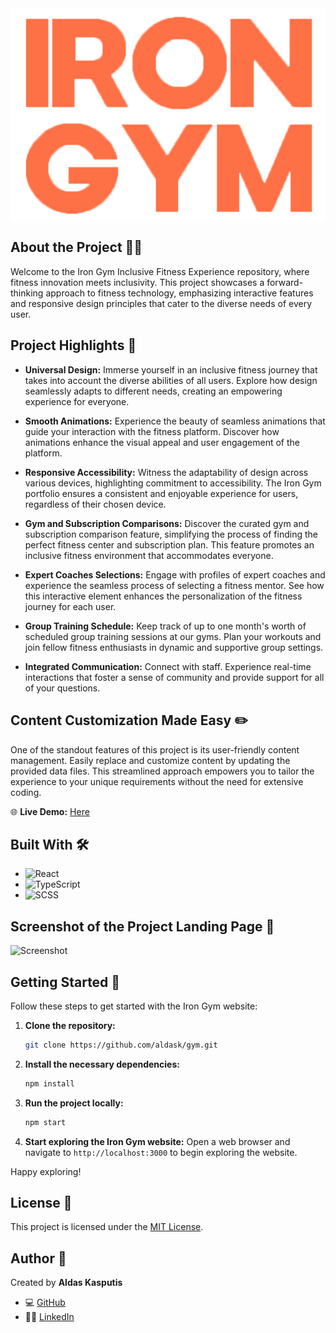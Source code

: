 <div align="center">
    <img src="public/logo.png" alt="Logo">
</div>

## About the Project 🏋️‍♂️

Welcome to the Iron Gym Inclusive Fitness Experience repository, where fitness innovation meets inclusivity. This project showcases a forward-thinking approach to fitness technology, emphasizing interactive features and responsive design principles that cater to the diverse needs of every user.

## Project Highlights 🌟

- **Universal Design:** Immerse yourself in an inclusive fitness journey that takes into account the diverse abilities of all users. Explore how design seamlessly adapts to different needs, creating an empowering experience for everyone.

- **Smooth Animations:** Experience the beauty of seamless animations that guide your interaction with the fitness platform. Discover how animations enhance the visual appeal and user engagement of the platform.

- **Responsive Accessibility:** Witness the adaptability of design across various devices, highlighting commitment to accessibility. The Iron Gym portfolio ensures a consistent and enjoyable experience for users, regardless of their chosen device.

- **Gym and Subscription Comparisons:** Discover the curated gym and subscription comparison feature, simplifying the process of finding the perfect fitness center and subscription plan. This feature promotes an inclusive fitness environment that accommodates everyone.

- **Expert Coaches Selections:** Engage with profiles of expert coaches and experience the seamless process of selecting a fitness mentor. See how this interactive element enhances the personalization of the fitness journey for each user.

- **Group Training Schedule:** Keep track of up to one month's worth of scheduled group training sessions at our gyms. Plan your workouts and join fellow fitness enthusiasts in dynamic and supportive group settings.

- **Integrated Communication:** Connect with staff. Experience real-time interactions that foster a sense of community and provide support for all of your questions.

## Content Customization Made Easy ✏️

One of the standout features of this project is its user-friendly content management. Easily replace and customize content by updating the provided data files. This streamlined approach empowers you to tailor the experience to your unique requirements without the need for extensive coding.

🌐 **Live Demo:** [Here](https://gym-flax.vercel.app/)

## Built With 🛠️

- ![React](https://img.shields.io/badge/React-000000?style=flat-square&logo=react)
- ![TypeScript](https://img.shields.io/badge/TypeScript-007ACC?style=flat-square&logo=typescript)
- ![SCSS](https://img.shields.io/badge/SCSS-CC6699?style=flat-square&logo=sass)

## Screenshot of the Project Landing Page 📸

![Screenshot](public/landing.png)

## Getting Started 🚀

Follow these steps to get started with the Iron Gym website:

1. **Clone the repository:**

   ```sh
   git clone https://github.com/aldask/gym.git
   ```

2. **Install the necessary dependencies:**

   ```sh
   npm install
   ```

3. **Run the project locally:**

   ```sh
   npm start
   ```

4. **Start exploring the Iron Gym website:**
   Open a web browser and navigate to `http://localhost:3000` to begin exploring the website.

Happy exploring!

## License 📜

This project is licensed under the [MIT License](https://opensource.org/licenses/MIT).

## Author 👤

Created by **Aldas Kasputis**

- 💻 [GitHub](https://github.com/aldask)
- 👨‍💼 [LinkedIn](https://www.linkedin.com/in/aldas-k-2ab99b1b4)
